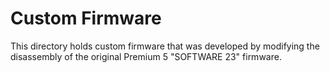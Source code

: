 # Custom Firmware

This directory holds custom firmware that was developed by modifying the
disassembly of the original Premium 5 "SOFTWARE 23" firmware.
